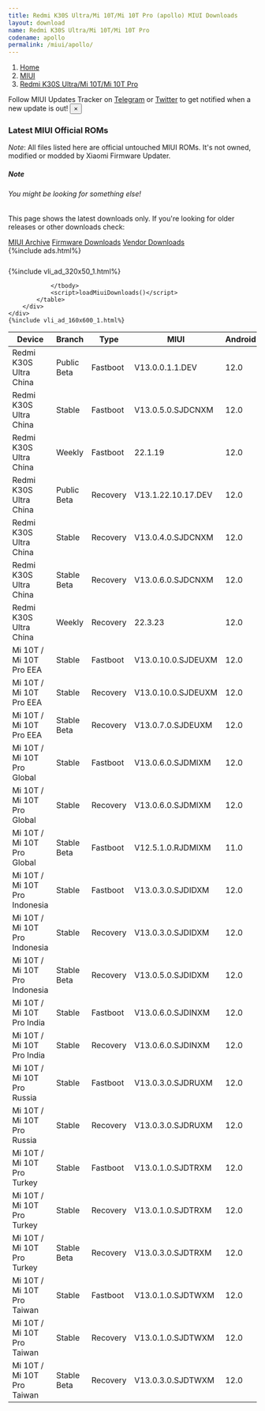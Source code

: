 ```yaml
---
title: Redmi K30S Ultra/Mi 10T/Mi 10T Pro (apollo) MIUI Downloads
layout: download
name: Redmi K30S Ultra/Mi 10T/Mi 10T Pro
codename: apollo
permalink: /miui/apollo/
---
```

<nav aria-label="breadcrumb">
    <ol class="breadcrumb">
        <li class="breadcrumb-item"><a href="/">Home</a></li>
        <li class="breadcrumb-item"><a href="/miui/">MIUI</a></li>
        <li class="breadcrumb-item active" aria-current="page"><a href="/miui/apollo/">Redmi K30S Ultra/Mi 10T/Mi 10T Pro</a></li>
    </ol>
</nav>
<div class="alert alert-primary alert-dismissible fade show" role="alert">
    Follow MIUI Updates Tracker on <a href="https://t.me/MIUIUpdatesTracker" class="alert-link">Telegram</a>
     or <a href="https://twitter.com/MiFwUpdater" class="alert-link">Twitter</a> to get notified when a new update is out!
    <button type="button" class="close" data-dismiss="alert" aria-label="Close">
        <span aria-hidden="true">&times;</span>
    </button>
</div>

### Latest MIUI Official ROMs
*Note*: All files listed here are official untouched MIUI ROMs. It's not owned, modified or modded by Xiaomi Firmware Updater.
<div class="card">
  <div class="card-body">
    <h5 class="card-title">Note</h5>
    <h6 class="card-subtitle mb-2 text-muted">You might be looking for something else!</h6>
    <p class="card-text">This page shows the latest downloads only.
     If you're looking for older releases or other downloads check:</p>
    <a href="/archive/miui/apollo/" class="card-link">MIUI Archive</a>
    <a href="/firmware/apollo/" class="card-link">Firmware Downloads</a>
    <a href="/vendor/apollo/" class="card-link">Vendor Downloads</a>
  </div>
</div>
{%include ads.html%}
<div class="row justify-content-center">
    <div class="col-10">
        <div class="table-responsive-md" style="margin-top: 25px;">
            {%include vli_ad_320x50_1.html%}
            <table id="miui" class="display dt-responsive nowrap compact table table-striped table-hover table-sm">
                <thead class="thead-dark">
                    <tr>
                        <th data-ref="device">Device</th>
                        <th data-ref="branch">Branch</th>
                        <th data-ref="type">Type</th>
                        <th data-ref="miui">MIUI</th>
                        <th data-ref="android">Android</th>
                        <th data-ref="size">Size</th>
                        <th data-ref="size">Date</th>
                        <th data-ref="link">Link</th>
                    </tr>
                </thead>
                <tbody>
                <tr><td>Redmi K30S Ultra China</td><td>Public Beta</td><td>Fastboot</td><td>V13.0.0.1.1.DEV</td><td>12.0</td><td>4.8 GB</td><td>2022-01-14</td><td><a href="/miui/apollo/public beta/V13.0.0.1.1.DEV/">Download</a></td></tr>
<tr><td>Redmi K30S Ultra China</td><td>Stable</td><td>Fastboot</td><td>V13.0.5.0.SJDCNXM</td><td>12.0</td><td>5.5 GB</td><td>2022-05-27</td><td><a href="/miui/apollo/stable/V13.0.5.0.SJDCNXM/">Download</a></td></tr>
<tr><td>Redmi K30S Ultra China</td><td>Weekly</td><td>Fastboot</td><td>22.1.19</td><td>12.0</td><td>5.6 GB</td><td>2022-01-19</td><td><a href="/miui/apollo/weekly/22.1.19/">Download</a></td></tr>
<tr><td>Redmi K30S Ultra China</td><td>Public Beta</td><td>Recovery</td><td>V13.1.22.10.17.DEV</td><td>12.0</td><td>4.8 GB</td><td>2022-10-21</td><td><a href="/miui/apollo/public beta/V13.1.22.10.17.DEV/">Download</a></td></tr>
<tr><td>Redmi K30S Ultra China</td><td>Stable</td><td>Recovery</td><td>V13.0.4.0.SJDCNXM</td><td>12.0</td><td>4.6 GB</td><td>2022-03-17</td><td><a href="/miui/apollo/stable/V13.0.4.0.SJDCNXM/">Download</a></td></tr>
<tr><td>Redmi K30S Ultra China</td><td>Stable Beta</td><td>Recovery</td><td>V13.0.6.0.SJDCNXM</td><td>12.0</td><td>4.7 GB</td><td>2022-08-29</td><td><a href="/miui/apollo/stable beta/V13.0.6.0.SJDCNXM/">Download</a></td></tr>
<tr><td>Redmi K30S Ultra China</td><td>Weekly</td><td>Recovery</td><td>22.3.23</td><td>12.0</td><td>4.8 GB</td><td>2022-03-24</td><td><a href="/miui/apollo/weekly/22.3.23/">Download</a></td></tr>
<tr><td>Mi 10T / Mi 10T Pro EEA</td><td>Stable</td><td>Fastboot</td><td>V13.0.10.0.SJDEUXM</td><td>12.0</td><td>5.3 GB</td><td>2022-09-23</td><td><a href="/miui/apollo/stable/V13.0.10.0.SJDEUXM/">Download</a></td></tr>
<tr><td>Mi 10T / Mi 10T Pro EEA</td><td>Stable</td><td>Recovery</td><td>V13.0.10.0.SJDEUXM</td><td>12.0</td><td>3.4 GB</td><td>2022-09-26</td><td><a href="/miui/apollo/stable/V13.0.10.0.SJDEUXM/">Download</a></td></tr>
<tr><td>Mi 10T / Mi 10T Pro EEA</td><td>Stable Beta</td><td>Recovery</td><td>V13.0.7.0.SJDEUXM</td><td>12.0</td><td>3.4 GB</td><td>2022-06-08</td><td><a href="/miui/apollo/stable beta/V13.0.7.0.SJDEUXM/">Download</a></td></tr>
<tr><td>Mi 10T / Mi 10T Pro Global</td><td>Stable</td><td>Fastboot</td><td>V13.0.6.0.SJDMIXM</td><td>12.0</td><td>5.3 GB</td><td>2022-08-22</td><td><a href="/miui/apollo/stable/V13.0.6.0.SJDMIXM/">Download</a></td></tr>
<tr><td>Mi 10T / Mi 10T Pro Global</td><td>Stable</td><td>Recovery</td><td>V13.0.6.0.SJDMIXM</td><td>12.0</td><td>3.4 GB</td><td>2022-08-31</td><td><a href="/miui/apollo/stable/V13.0.6.0.SJDMIXM/">Download</a></td></tr>
<tr><td>Mi 10T / Mi 10T Pro Global</td><td>Stable Beta</td><td>Fastboot</td><td>V12.5.1.0.RJDMIXM</td><td>11.0</td><td>5.3 GB</td><td>2021-07-08</td><td><a href="/miui/apollo/stable beta/V12.5.1.0.RJDMIXM/">Download</a></td></tr>
<tr><td>Mi 10T / Mi 10T Pro Indonesia</td><td>Stable</td><td>Fastboot</td><td>V13.0.3.0.SJDIDXM</td><td>12.0</td><td>4.8 GB</td><td>2022-05-10</td><td><a href="/miui/apollo/stable/V13.0.3.0.SJDIDXM/">Download</a></td></tr>
<tr><td>Mi 10T / Mi 10T Pro Indonesia</td><td>Stable</td><td>Recovery</td><td>V13.0.3.0.SJDIDXM</td><td>12.0</td><td>3.4 GB</td><td>2022-05-23</td><td><a href="/miui/apollo/stable/V13.0.3.0.SJDIDXM/">Download</a></td></tr>
<tr><td>Mi 10T / Mi 10T Pro Indonesia</td><td>Stable Beta</td><td>Recovery</td><td>V13.0.5.0.SJDIDXM</td><td>12.0</td><td>3.4 GB</td><td>2022-07-11</td><td><a href="/miui/apollo/stable beta/V13.0.5.0.SJDIDXM/">Download</a></td></tr>
<tr><td>Mi 10T / Mi 10T Pro India</td><td>Stable</td><td>Fastboot</td><td>V13.0.6.0.SJDINXM</td><td>12.0</td><td>4.1 GB</td><td>2022-07-12</td><td><a href="/miui/apollo/stable/V13.0.6.0.SJDINXM/">Download</a></td></tr>
<tr><td>Mi 10T / Mi 10T Pro India</td><td>Stable</td><td>Recovery</td><td>V13.0.6.0.SJDINXM</td><td>12.0</td><td>3.4 GB</td><td>2022-07-18</td><td><a href="/miui/apollo/stable/V13.0.6.0.SJDINXM/">Download</a></td></tr>
<tr><td>Mi 10T / Mi 10T Pro Russia</td><td>Stable</td><td>Fastboot</td><td>V13.0.3.0.SJDRUXM</td><td>12.0</td><td>4.7 GB</td><td>2022-07-12</td><td><a href="/miui/apollo/stable/V13.0.3.0.SJDRUXM/">Download</a></td></tr>
<tr><td>Mi 10T / Mi 10T Pro Russia</td><td>Stable</td><td>Recovery</td><td>V13.0.3.0.SJDRUXM</td><td>12.0</td><td>3.4 GB</td><td>2022-07-25</td><td><a href="/miui/apollo/stable/V13.0.3.0.SJDRUXM/">Download</a></td></tr>
<tr><td>Mi 10T / Mi 10T Pro Turkey</td><td>Stable</td><td>Fastboot</td><td>V13.0.1.0.SJDTRXM</td><td>12.0</td><td>4.7 GB</td><td>2022-05-11</td><td><a href="/miui/apollo/stable/V13.0.1.0.SJDTRXM/">Download</a></td></tr>
<tr><td>Mi 10T / Mi 10T Pro Turkey</td><td>Stable</td><td>Recovery</td><td>V13.0.1.0.SJDTRXM</td><td>12.0</td><td>3.5 GB</td><td>2022-05-17</td><td><a href="/miui/apollo/stable/V13.0.1.0.SJDTRXM/">Download</a></td></tr>
<tr><td>Mi 10T / Mi 10T Pro Turkey</td><td>Stable Beta</td><td>Recovery</td><td>V13.0.3.0.SJDTRXM</td><td>12.0</td><td>3.4 GB</td><td>2022-08-03</td><td><a href="/miui/apollo/stable beta/V13.0.3.0.SJDTRXM/">Download</a></td></tr>
<tr><td>Mi 10T / Mi 10T Pro Taiwan</td><td>Stable</td><td>Fastboot</td><td>V13.0.1.0.SJDTWXM</td><td>12.0</td><td>4.3 GB</td><td>2022-05-23</td><td><a href="/miui/apollo/stable/V13.0.1.0.SJDTWXM/">Download</a></td></tr>
<tr><td>Mi 10T / Mi 10T Pro Taiwan</td><td>Stable</td><td>Recovery</td><td>V13.0.1.0.SJDTWXM</td><td>12.0</td><td>3.4 GB</td><td>2022-05-30</td><td><a href="/miui/apollo/stable/V13.0.1.0.SJDTWXM/">Download</a></td></tr>
<tr><td>Mi 10T / Mi 10T Pro Taiwan</td><td>Stable Beta</td><td>Recovery</td><td>V13.0.3.0.SJDTWXM</td><td>12.0</td><td>3.3 GB</td><td>2022-07-27</td><td><a href="/miui/apollo/stable beta/V13.0.3.0.SJDTWXM/">Download</a></td></tr>

                </tbody>
                <script>loadMiuiDownloads()</script>
            </table>
        </div>
    </div>
    {%include vli_ad_160x600_1.html%}
</div>
